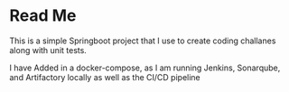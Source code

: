 # Read Me

This is a simple Springboot project that I use to create coding challanes along with unit tests.


I have Added in a docker-compose, as I am running Jenkins, Sonarqube, and Artifactory locally as well as the CI/CD pipeline
